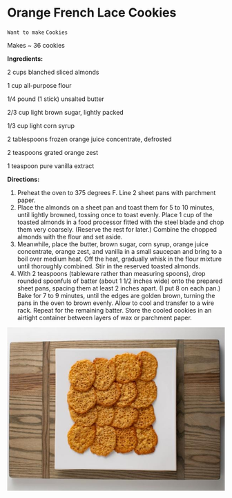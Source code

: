 # Orange French Lace Cookies

`Want to make` `Cookies`

Makes ~ 36 cookies

**Ingredients:**

2 cups blanched sliced almonds

1 cup all-purpose flour 

1/4 pound (1 stick) unsalted butter 

2/3 cup light brown sugar, lightly packed 

1/3 cup light corn syrup 

2 tablespoons frozen orange juice concentrate, defrosted 

2 teaspoons grated orange zest 

1 teaspoon pure vanilla extract 

**Directions:**

1. Preheat the oven to 375 degrees F. Line 2 sheet pans with parchment paper.
2. Place the almonds on a sheet pan and toast them for 5 to 10 minutes, until lightly browned, tossing once to toast evenly. Place 1 cup of the toasted almonds in a food processor fitted with the steel blade and chop them very coarsely. (Reserve the rest for later.) Combine the chopped almonds with the flour and set aside.
3. Meanwhile, place the butter, brown sugar, corn syrup, orange juice concentrate, orange zest, and vanilla in a small saucepan and bring to a boil over medium heat. Off the heat, gradually whisk in the flour mixture until thoroughly combined. Stir in the reserved toasted almonds.
4. With 2 teaspoons (tableware rather than measuring spoons), drop rounded spoonfuls of batter (about 1 1/2 inches wide) onto the prepared sheet pans, spacing them at least 2 inches apart. (I put 8 on each pan.) Bake for 7 to 9 minutes, until the edges are golden brown, turning the pans in the oven to brown evenly. Allow to cool and transfer to a wire rack. Repeat for the remaining batter. Store the cooled cookies in an airtight container between layers of wax or parchment paper.

![Image_20220408_170019.jpeg](image/Image_20220408_170019.jpeg)
